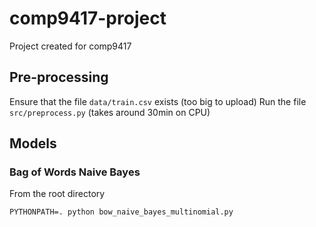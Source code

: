 # comp9417-project
Project created for comp9417

## Pre-processing
Ensure that the file `data/train.csv` exists (too big to upload)
Run the file `src/preprocess.py` (takes around 30min on CPU)

## Models
### Bag of Words Naive Bayes

From the root directory

`PYTHONPATH=. python bow_naive_bayes_multinomial.py`
